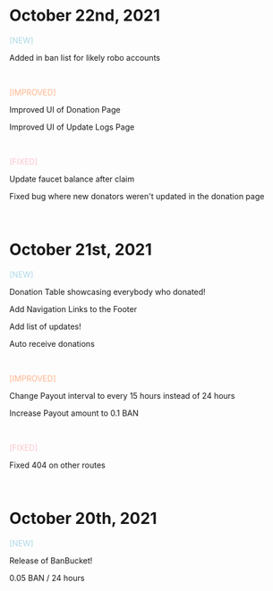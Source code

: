 # October 22nd, 2021

<p style="color:#ADD8E6">[NEW]</p>

Added in ban list for likely robo accounts

&nbsp;

<span style="color:#ffb38a">[IMPROVED]</span>

Improved UI of Donation Page

Improved UI of Update Logs Page

&nbsp;

<span style="color:#ffc1cc">[FIXED]</span>

Update faucet balance after claim

Fixed bug where new donators weren't updated in the donation page

&nbsp;

# October 21st, 2021

<p style="color:#ADD8E6">[NEW]</p>

Donation Table showcasing everybody who donated!

Add Navigation Links to the Footer

Add list of updates!

Auto receive donations

&nbsp;

<span style="color:#ffb38a">[IMPROVED]</span>

Change Payout interval to every 15 hours instead of 24 hours

Increase Payout amount to 0.1 BAN

&nbsp;

<span style="color:#ffc1cc">[FIXED]</span>

Fixed 404 on other routes
  
&nbsp;

# October 20th, 2021

<span style="color:#ADD8E6">[NEW]</span>

Release of BanBucket!
  
0.05 BAN / 24 hours
